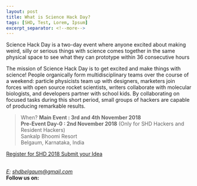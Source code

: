 ```yaml
---
layout: post
title: What is Science Hack Day?
tags: [SHD, Test, Lorem, Ipsum]
excerpt_separator: <!--more-->
---
```

Science Hack Day is a two-day event where anyone excited about making weird, silly or serious things with science comes together in the same physical space to see what they can prototype within 36 consecutive hours

The mission of Science Hack Day is to get excited and make things with science! People organically form multidisciplinary teams over the course of a weekend: particle physicists team up with designers, marketers join forces with open source rocket scientists, writers collaborate with molecular biologists, and developers partner with school kids. By collaborating on focused tasks during this short period, small groups of hackers are capable of producing remarkable results.


>When?
><strong>Main Event : 3rd and 4th November 2018</strong>
><br><strong>Pre-Event Day-0 : 2nd November 2018</strong>  (Only for SHD Hackers and Resident Hackers)
><br>Sankalp Bhoomi Resort
><br>Belgaum, Karnataka, India

<p>
<a class="btn btn-primary btn-lg" href="https://www.instamojo.com/shdindia/">Register for SHD 2018 
<a class="btn btn-primary btn-lg" href="https://goo.gl/BtPNwy">Submit your Idea </a>
</p>
        


<br>
</address>
          <address>
            <abbr title="Email">E:</abbr> <a href="mailto:shdbelgaum@gmail.com">shdbelgaum@gmail.com</a>
          </address>
          <b>Follow us on:</b>
        </br>
        <a href="https://www.facebook.com/sciencehackdayindia/"><i class="fa fa-facebook-official fa-3x" aria-hidden="true"></i></a>
          <a href="https://twitter.com/SHD_India"><i class="fa fa-twitter fa-3x" aria-hidden="true"></i></a>
          <a href="https://www.flickr.com/groups/3087939@N23/"><i class="fa fa-flickr fa-3x" aria-hidden="true"></i></a>
    </span>
        </div>
